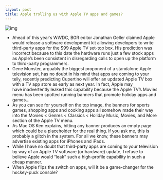 ```yaml
---
layout: post
title: Apple trolling us with Apple TV apps and games?
---
```

![img](http://media.idownloadblog.com/wp-content/uploads/2012/12/Apple-TV-holiday-apps.jpeg)
* Ahead of this year’s WWDC, BGR editor Jonathan Geller claimed Apple would release a software development kit allowing developers to write third-party apps for the $99 Apple TV set-top box. His prediction was incorrect because to this date the hardware runs just a few stock apps as Apple’s been consistent in disregarding calls to open up the platform to third-party programmers.
* Gene Munster, arguably the biggest proponent of a standalone Apple television set, has no doubt in his mind that apps are coming to your telly, recently predicting Cupertino will offer an updated Apple TV box with a TV app store as early as next year. In fact, Apple may have inadvertently leaked this capability because the Apple TV’s Movies menu has been spotted running banners that promote holiday apps and games…
* As you can see for yourself on the top image, the banners for sports games, shopping apps and cooking apps all somehow made their way into the Movies < Genres < Classics < Holiday Music, Movies, and More section of the Apple TV menu.
* As Mac OS Ken explains, hitting any banner produces an empty page which could be a placeholder for the real thing. If you ask me, this is probably a glitch in the system. For all we know, these banners may advertise existing apps for iPhones and iPads.
* While I have no doubt that third-party apps are coming to your television by way of an Apple TV software (or hardware) update, I refuse to believe Apple would “leak” such a high-profile capability in such a cheap manner.
* When Apple flips the switch on apps, will it be a game-changer for the hockey-puck console?

